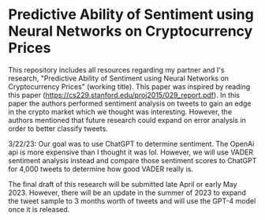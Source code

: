 # Predictive Ability of Sentiment using Neural Networks on Cryptocurrency Prices
This repository includes all resources regarding my partner and I's research, "Predictive Ability of Sentiment using Neural Networks on Cryptocurrency Prices" (working title). This paper was inspired by reading this paper (https://cs229.stanford.edu/proj2015/029_report.pdf). In this paper the authors performed sentiment analysis on tweets to gain an edge in the crypto market which we thought was interesting. However, the authors mentioned that future research could expand on error analysis in order to better classify tweets. 

3/22/23: Our goal was to use ChatGPT to determine sentiment. The OpenAi api is more expensive than I thought it was lol. However, we will use VADER sentiment analysis instead and compare those sentiment scores to ChatGPT for 4,000 tweets to determine how good VADER really is.

The final draft of this research will be submitted late April or early May 2023. However, there will be an update in the summer of 2023 to expand the tweet sample to 3 months worth of tweets and will use the GPT-4 model once it is released. 
